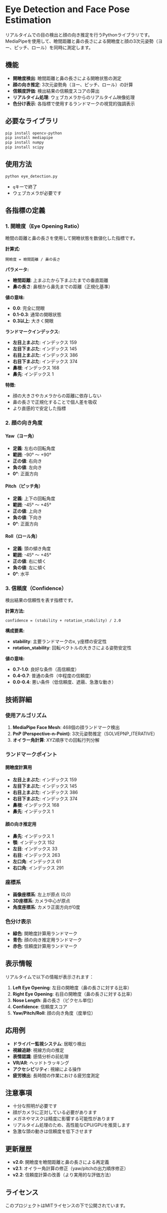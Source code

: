 # Eye Detection and Face Pose Estimation

リアルタイムでの目の検出と顔の向き推定を行うPythonライブラリです。MediaPipeを使用して、瞼間距離と鼻の長さによる開瞼度と顔の3次元姿勢（ヨー、ピッチ、ロール）を同時に測定します。

## 機能

- **開瞼度検出**: 瞼間距離と鼻の長さによる開瞼状態の測定
- **顔の向き推定**: 3次元姿勢角（ヨー、ピッチ、ロール）の計算
- **信頼度評価**: 検出結果の信頼度スコアの算出
- **リアルタイム処理**: ウェブカメラからのリアルタイム映像処理
- **色分け表示**: 各指標で使用するランドマークの視覚的強調表示

## 必要なライブラリ

```bash
pip install opencv-python
pip install mediapipe
pip install numpy
pip install scipy
```

## 使用方法

```bash
python eye_detection.py
```

- `q`キーで終了
- ウェブカメラが必要です

## 各指標の定義

### 1. 開瞼度（Eye Opening Ratio）

瞼間の距離と鼻の長さを使用して開瞼状態を数値化した指標です。

**計算式:**
```
開瞼度 = 瞼間距離 / 鼻の長さ
```

**パラメータ:**
- **瞼間距離**: 上まぶたから下まぶたまでの垂直距離
- **鼻の長さ**: 鼻根から鼻先までの距離（正規化基準）

**値の意味:**
- **0.0**: 完全に閉眼
- **0.1-0.3**: 通常の開眼状態
- **0.3以上**: 大きく開眼

**ランドマークインデックス:**
- **左目上まぶた**: インデックス 159
- **左目下まぶた**: インデックス 145
- **右目上まぶた**: インデックス 386
- **右目下まぶた**: インデックス 374
- **鼻根**: インデックス 168
- **鼻先**: インデックス 1

**特徴:**
- 顔の大きさやカメラからの距離に依存しない
- 鼻の長さで正規化することで個人差を吸収
- より直感的で安定した指標

### 2. 顔の向き角度

#### Yaw（ヨー角）
- **定義**: 左右の回転角度
- **範囲**: -90° ～ +90°
- **正の値**: 右向き
- **負の値**: 左向き
- **0°**: 正面方向

#### Pitch（ピッチ角）
- **定義**: 上下の回転角度
- **範囲**: -45° ～ +45°
- **正の値**: 上向き
- **負の値**: 下向き
- **0°**: 正面方向

#### Roll（ロール角）
- **定義**: 頭の傾き角度
- **範囲**: -45° ～ +45°
- **正の値**: 右に傾く
- **負の値**: 左に傾く
- **0°**: 水平

### 3. 信頼度（Confidence）

検出結果の信頼性を表す指標です。

**計算方法:**
```
confidence = (stability + rotation_stability) / 2.0
```

**構成要素:**
- **stability**: 主要ランドマークのx, y座標の安定性
- **rotation_stability**: 回転ベクトルの大きさによる姿勢安定性

**値の意味:**
- **0.7-1.0**: 良好な条件（高信頼度）
- **0.4-0.7**: 普通の条件（中程度の信頼度）
- **0.0-0.4**: 悪い条件（低信頼度、遮蔽、急激な動き）

## 技術詳細

### 使用アルゴリズム

1. **MediaPipe Face Mesh**: 468個の顔ランドマーク検出
2. **PnP (Perspective-n-Point)**: 3次元姿勢推定（SOLVEPNP_ITERATIVE）
3. **オイラー角計算**: XYZ順序での回転行列分解

### ランドマークポイント

#### 開瞼度計算用
- **左目上まぶた**: インデックス 159
- **左目下まぶた**: インデックス 145
- **右目上まぶた**: インデックス 386
- **右目下まぶた**: インデックス 374
- **鼻根**: インデックス 168
- **鼻先**: インデックス 1

#### 顔の向き推定用
- **鼻先**: インデックス 1
- **顎**: インデックス 152
- **左目**: インデックス 33
- **右目**: インデックス 263
- **左口角**: インデックス 61
- **右口角**: インデックス 291

### 座標系

- **画像座標系**: 左上が原点 (0,0)
- **3D座標系**: カメラ中心が原点
- **角度座標系**: カメラ正面方向が0度

### 色分け表示

- **緑色**: 開瞼度計算用ランドマーク
- **青色**: 顔の向き推定用ランドマーク
- **赤色**: 信頼度計算用ランドマーク

## 表示情報

リアルタイムで以下の情報が表示されます：

1. **Left Eye Opening**: 左目の開瞼度（鼻の長さに対する比率）
2. **Right Eye Opening**: 右目の開瞼度（鼻の長さに対する比率）
3. **Nose Length**: 鼻の長さ（ピクセル単位）
4. **Confidence**: 信頼度スコア
5. **Yaw/Pitch/Roll**: 顔の向き角度（度単位）

## 応用例

- **ドライバー監視システム**: 居眠り検出
- **視線追跡**: 視線方向の推定
- **表情認識**: 感情分析の前処理
- **VR/AR**: ヘッドトラッキング
- **アクセシビリティ**: 視線による操作
- **疲労検出**: 長時間の作業における疲労度測定

## 注意事項

- 十分な照明が必要です
- 顔がカメラに正対している必要があります
- メガネやマスクは精度に影響する可能性があります
- リアルタイム処理のため、高性能なCPU/GPUを推奨します
- 急激な頭の動きは信頼度を低下させます

## 更新履歴

- **v2.0**: 開瞼度を瞼間距離と鼻の長さによる再定義
- **v2.1**: オイラー角計算の修正（yaw/pitchの出力順序修正）
- **v2.2**: 信頼度計算の改善（より実用的な評価方法）

## ライセンス

このプロジェクトはMITライセンスの下で公開されています。

